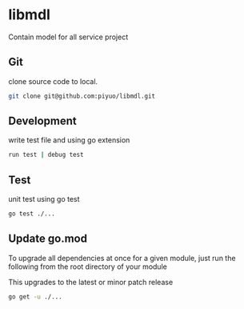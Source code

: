 # libmdl

Contain model for all service project

## Git

clone source code to local.

``` bash
git clone git@github.com:piyuo/libmdl.git
```

## Development

write test file and using go extension

``` bash
run test | debug test
```

## Test

unit test using go test

``` bash
go test ./...
```

## Update go.mod

To upgrade all dependencies at once for a given module, just run the following from the root directory of your module

This upgrades to the latest or minor patch release

```bash
go get -u ./...
```
